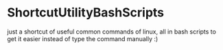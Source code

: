 # ShortcutUtilityBashScripts

just a shortcut of useful common commands of linux, all in bash scripts to get it easier instead of type the command manually :)
